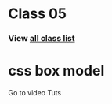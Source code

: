 # Class 05
### View [all class list](https://poloey.github.io/feni/)


# css box model
Go to video Tuts